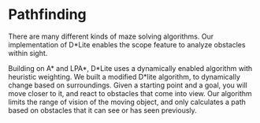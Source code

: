 # Pathfinding
There are many different kinds of maze solving algorithms. Our implementation of D\*Lite enables the scope feature to analyze obstacles within sight.

Building on A\* and LPA\*, D\*Lite uses a dynamically enabled algorithm with heuristic weighting. We built a modified D\*lite algorithm, to dynamically change based on surroundings. Given a starting point and a goal, you will move closer to it, and react to obstacles that come into view. Our algorithm limits the range of vision of the moving object, and only calculates a path based on obstacles that it can see or has seen previously.
